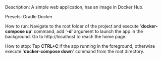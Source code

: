 Description:
A simple web application, has an image in Docker Hub.

Presets:
Gradle
Docker

How to run:
Navigate to the root folder of the project and execute '**docker-compose up**' command, 
add '**-d**' argument to launch the app in the background. Go to http://localhost to reach the home page.

How to stop:
Tap **CTRL+C** if the app running in the foreground, otherwise execute '**docker-compose down**' command from the root directory.